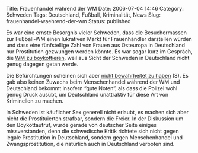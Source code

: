 Title: Frauenhandel während der WM
Date: 2006-07-04 14:46
Category: Schweden
Tags: Deutschland, Fußball, Kriminalität, News
Slug: frauenhandel-waehrend-der-wm
Status: published

Es war eine ernste Besorgnis vieler Schweden, dass die Besuchermassen
zur Fußball-WM einen lukrativen Markt für Frauenhändler darstellen
würden und dass eine fünfstellige Zahl von Frauen aus Osteuropa in
Deutschland nur Prostitution gezwungen werden könnte. Es war sogar kurz
im Gespräch, die [WM zu
boykottieren](http://www.fiket.de/2006/04/04/boykottiert-schweden-die-fussball-wm/),
weil aus Sicht der Schweden in Deutschland nicht genug dagegen getan
werde.

Die Befürchtungen scheinen sich aber [nicht bewahrheitet zu
haben](http://www.sr.se/Ekot/artikel.asp?artikel=891687) (S). Es gab
also keinen Zuwachs beim Menschenhandel während der WM und Deutschland
bekommt insofern “gute Noten”, als dass die Polizei wohl genug Druck
ausübt, um Deutschland unattraktiv für diese Art von Kriminellen zu
machen.

In Schweden ist käuflicher Sex generell nicht erlaubt, es machen sich
aber nicht die Prostituierten strafbar, sondern die Freier. In der
Diskussion um den Boykottaufruf, wurde gerade von deutscher Seite
einiges missverstanden, denn die schwedische Kritik richtete sich nicht
gegen legale Prostitution in Deutschland, sondern gegen Menschenhandel
und Zwangsprostitution, die natürlich auch in Deutschland verboten sind.

